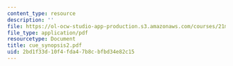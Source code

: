 ```yaml
---
content_type: resource
description: ''
file: https://ol-ocw-studio-app-production.s3.amazonaws.com/courses/21m-734-lighting-design-for-the-theatre-fall-2003/2bd1f33d10f4fda47b8cbfbd34e82c15_cue_synopsis2.pdf
file_type: application/pdf
resourcetype: Document
title: cue_synopsis2.pdf
uid: 2bd1f33d-10f4-fda4-7b8c-bfbd34e82c15
---
```

